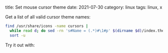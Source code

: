 title: Set mouse cursor theme
date: 2021-07-30
category: linux
tags: linux, x

Get a list of all valid cursor theme names:
```bash
find /usr/share/icons -name cursors | 
  while read d; do sed -rn 's#Name = (.*)#\1#p' $(dirname $d)/index.theme; done |
  sort -u
```

Try it out with:
```text

```

